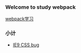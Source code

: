 ### Welcome to study webpack

[webpack学习](http://www.imooc.com/article/7221)


### 小计

- [IE9 CSS bug ](https://github.com/ant-tool/atool-build/issues/182)
